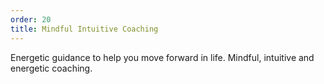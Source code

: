 ```yaml
---
order: 20
title: Mindful Intuitive Coaching
---
```


Energetic guidance to help you move forward in life. Mindful, intuitive and energetic coaching.
